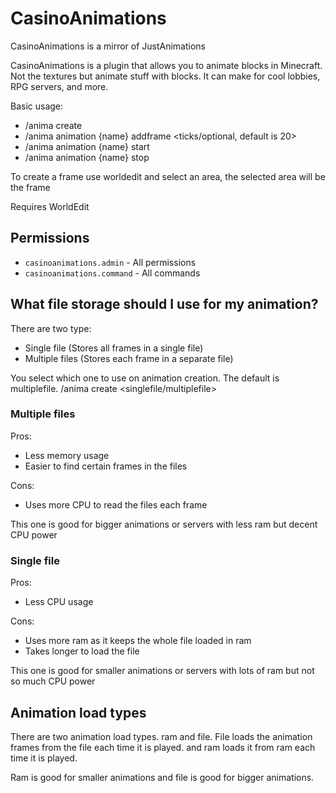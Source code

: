 # CasinoAnimations

CasinoAnimations is a mirror of JustAnimations

CasinoAnimations is a plugin that allows you to animate blocks in Minecraft. 
Not the textures but animate stuff with blocks. It can make for cool lobbies,
RPG servers, and more.

Basic usage:
- /anima create <name>
- /anima animation {name} addframe <ticks/optional, default is 20>
- /anima animation {name} start
- /anima animation {name} stop

To create a frame use worldedit and select an area, the selected area will be the frame

Requires WorldEdit

## Permissions

- `casinoanimations.admin` - All permissions
- `casinoanimations.command` - All commands

## What file storage should I use for my animation?
There are two type:
- Single file (Stores all frames in a single file)
- Multiple files (Stores each frame in a separate file)

You select which one to use on animation creation.  The default is multiplefile.
/anima create <name> <singlefile/multiplefile>

### Multiple files

Pros:

- Less memory usage
- Easier to find certain frames in the files

Cons:

- Uses more CPU to read the files each frame

This one is good for bigger animations or servers with less ram but decent CPU power

### Single file

Pros:

- Less CPU usage

Cons:

- Uses more ram as it keeps the whole file loaded in ram
- Takes longer to load the file

This one is good for smaller animations or servers with lots of ram but not so much CPU power

## Animation load types

There are two animation load types. ram and file.
File loads the animation frames from the file each time it is played. and ram
loads it from ram each time it is played.

Ram is good for smaller animations and file is good for bigger animations.

